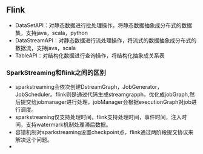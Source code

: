 ## Flink

- DataSetAPI：对静态数据进行批处理操作，将静态数据抽象成分布式的数据集，支持java，scala，python
- DataStreamAPI：对静态数据进行流处理操作，将流式的数据抽象成分布式的数据流，支持java，scala
- TableAPI：对结构化数据进行查询操作，将结构化抽象成关系表

### SparkStreaming和flink之间的区别

- sparkstreaming会依次创建DstreamGraph，JobGenerator，JobScheduler。flink则是通过代码生成streamgrapph，优化成jobGraph,然后提交给jobmanager进行处理，jobManager会根据executionGraph对job进行调度。
- sparkstreaming仅支持处理时间，flink支持处理时间，事件时间，注入时间，支持watermark机制处理滞后数据。
- 容错机制对sparkstreaming设置checkpoint点，flink通过两阶段提交协议来解决这个问题。
- 
